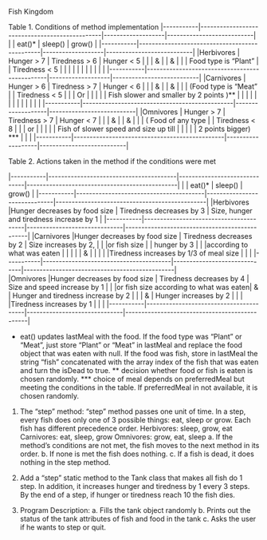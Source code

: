 Fish Kingdom

Table 1. Conditions of method implementation
|-----------|-----------------------------------------------|-------------------|---------------------------|
|			|		eat()*									|		sleep()		|			grow()			|
|-----------|-----------------------------------------------|-------------------|---------------------------|
|Herbivores	|		Hunger > 7								|	Tiredness > 6	|		Hunger < 5			|
|			|			&									|					|			&				|
|			|		Food type is “Plant”					|					|		Tiredness < 5		|
|			|												|					|							|
|			|												|					|							|
|-----------|-----------------------------------------------|-------------------|---------------------------|
|Carnivores	|		Hunger > 6								|	Tiredness > 7	|		Hunger < 6			|
|			|			&									|					|			&				|
|			|		(Food type is “Meat”					|					|		Tiredness < 5		|
|			|			Or 									|					|							|
|			|		Fish slower and smaller by 2 points )**	|					|							|
|			|												|					|							|
|			|												|					|							|
|-----------|-----------------------------------------------|-------------------|---------------------------|
|Omnivores	|		Hunger > 7								|	Tiredness > 7	|		Hunger < 7			|
|			|			&									|					|			&				|
|			|		( Food of any type						|					|		Tiredness < 8		|
|			|			or 									|					|							|
|			|		Fish of slower speed and  size up till	|					|							|
|			|		2 points bigger) ***					|					|							|
|-----------|-----------------------------------------------|-------------------|---------------------------|


Table 2. Actions taken in the method if the conditions were met

|-----------|----------------------------------------|------------------------------|-----------------------------------------------|
|			|	eat()*								 |			sleep()				|					grow()						|
|-----------|----------------------------------------|------------------------------|-----------------------------------------------|
|Herbivores	|Hunger decreases by food size			 |	Tiredness decreases by 3	|	Size, hunger and tiredness increase by 1	|
|-----------|----------------------------------------|------------------------------|-----------------------------------------------|
|Carnivores	|Hunger decreases by food size 			 |	Tiredness decreases by 2	|	Size increases by 2,						|
|			|or fish size 							 |								|	hunger by 3									|
|			|according to what was eaten			 |								|												|
|			|		&								 |								|												|
|			|Tiredness increases by 1/3 of meal size |								|												|
|-----------|----------------------------------------|------------------------------|-----------------------------------------------|														
|Omnivores	|Hunger decreases by food size 			 |	Tiredness decreases by 4	|	Size and speed increase by 1				|
|			|or fish size according to what was eaten|		&						|	Hunger and tiredness increase by 2			|
|			|	&									 |	Hunger increases by 2		|												|
|			|Tiredness increases by 1				 |								|												|
|-----------|----------------------------------------|------------------------------|-----------------------------------------------|

* eat() updates lastMeal with the food. If the food type was “Plant” or “Meat”, just store “Plant” or “Meat” in lastMeal and replace the food object that was eaten with null.  If the food was fish, store in lastMeal the string “fish” concatenated with the array index of the fish that was eaten and turn the isDead to true.
** decision whether food or fish is eaten is chosen randomly. 
*** choice of meal depends on preferredMeal but meeting the conditions in the table. If preferredMeal in not available, it is chosen randomly.

1.	The “step” method: 
	“step” method passes one unit of time. In a step, every fish does only one of 3 possible things: eat, sleep or grow.
	Each fish has different precedence order.
	Herbivores: sleep, grow, eat
	Carnivores: eat, sleep, grow
	Omnivores: grow, eat, sleep
		a.	If the method’s conditions are not met, the fish moves to the next method in its order.
		b.	If none is met the fish does nothing.
		c.	If a fish is dead, it does nothing in the step method.

2.	Add a “step” static method to the Tank class that makes all fish do 1 step. In addition, it increases hunger and tiredness by 1 every 3 steps. 
	By the end of a step, if hunger or tiredness reach 10 the fish dies.

3.	Program Description:
	a.	Fills the tank object randomly
	b.	Prints out the status of the tank attributes of fish and food in the tank
	c.	Asks the user if he wants to step or quit.
